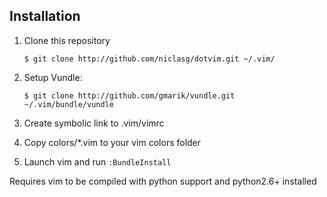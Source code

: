 ## Installation
1. Clone this repository

     ```
     $ git clone http://github.com/niclasg/dotvim.git ~/.vim/
     ```

2. Setup Vundle:

     ```
     $ git clone http://github.com/gmarik/vundle.git ~/.vim/bundle/vundle
     ```

3. Create symbolic link to .vim/vimrc

4. Copy colors/*.vim to your vim colors folder

5. Launch vim and run `:BundleInstall`

Requires vim to be compiled with python support and python2.6+ installed
